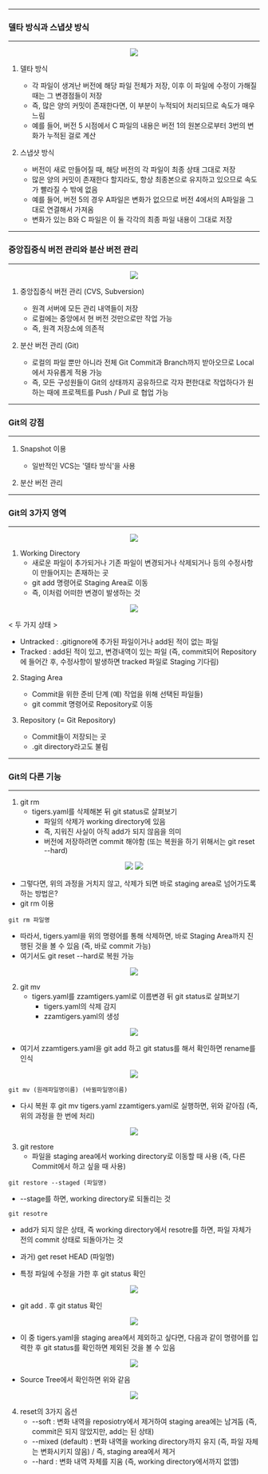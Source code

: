 -----
### 델타 방식과 스냅샷 방식
-----
<div align="center">
<img src="https://github.com/sooyounghan/Web/assets/34672301/26230a8c-6f47-4fc9-95ec-0bf6c6bbb00e">
</div>

1. 델타 방식
   - 각 파일이 생겨난 버전에 해당 파일 전체가 저장, 이후 이 파일에 수정이 가해질 때는 그 변경점들이 저장
   - 즉, 많은 양의 커밋이 존재한다면, 이 부분이 누적되어 처리되므로 속도가 매우 느림
   - 예를 들어, 버전 5 시점에서 C 파일의 내용은 버전 1의 원본으로부터 3번의 변화가 누적된 걸로 계산
  
2. 스냅샷 방식
   - 버전이 새로 만들어질 때, 해당 버전의 각 파일이 최종 상태 그대로 저장
   - 많은 양의 커밋이 존재한다 할지라도, 항상 최종본으로 유지하고 있으므로 속도가 빨라질 수 밖에 없음
   - 예를 들어, 버전 5의 경우 A파일은 변화가 없으므로 버전 4에서의 A파일을 그대로 연결해서 가져옴
   - 변화가 있는 B와 C 파일은 이 둘 각각의 최종 파일 내용이 그대로 저장

-----
### 중앙집중식 버전 관리와 분산 버전 관리
-----
<div align="center">
<img src="https://github.com/sooyounghan/Web/assets/34672301/0bbc0cc0-99dc-4464-b4a3-1ed99698556a">
</div>

1. 중앙집중식 버전 관리 (CVS, Subversion)
   - 원격 서버에 모든 관리 내역들이 저장
   - 로컬에는 중앙에서 현 버전 것만으로만 작업 가능
   - 즉, 원격 저장소에 의존적
    
2. 분산 버전 관리 (Git)
   - 로컬의 파일 뿐만 아니라 전체 Git Commit과 Branch까지 받아오므로 Local에서 자유롭게 적용 가능
   - 즉, 모든 구성원들이 Git의 상태까지 공유하므로 각자 편한대로 작업하다가 원하는 때에 프로젝트를 Push / Pull 로 협업 가능
     
-----
### Git의 강점
-----
1. Snapshot 이용
   - 일반적인 VCS는 '델타 방식'을 사용

2. 분산 버전 관리

-----
### Git의 3가지 영역
-----
<div align="center">
<img src = "https://github.com/sooyounghan/Web/assets/34672301/72ced2c4-5291-4ccf-9a3d-b5c56ebcd0f9">
</div>

1. Working Directory
   - 새로운 파일이 추가되거나 기존 파일이 변경되거나 삭제되거나 등의 수정사항이 만들어지는 존재하는 곳
   - git add 명령어로 Staging Area로 이동
   - 즉, 이처럼 어떠한 변경이 발생하는 것
<div align="center">
<img src="https://github.com/sooyounghan/Git_Practice/assets/34672301/46605623-de1c-4402-bdad-5320af3f78ca">
</div>

   < 두 가지 상태 >
   - Untracked : .gitignore에 추가된 파일이거나 add된 적이 없는 파일
   - Tracked : add된 적이 있고, 변경내역이 있는 파일 (즉, commit되어 Repository에 들어간 후, 수정사항이 발생하면 tracked 파일로 Staging 기다림)
     
2. Staging Area
   - Commit을 위한 준비 단계 (예) 작업을 위해 선택된 파일들)
   - git commit 명령어로 Repository로 이동
   
3. Repository (= Git Repository)
   - Commit들이 저장되는 곳
   - .git directory라고도 불림


-----
### Git의 다른 기능
-----
1. git rm
   - tigers.yaml를 삭제해본 뒤 git status로 살펴보기
      + 파일의 삭제가 working directory에 있음
      + 즉, 지워진 사실이 아직 add가 되지 않음을 의미
      + 버전에 저장하려면 commit 해야함 (또는 복원을 하기 위해서는 git reset --hard)
<div align="center">
<img src="https://github.com/sooyounghan/Git_Practice/assets/34672301/7262448d-b284-4d6a-8128-99de750baedc">
<img src="https://github.com/sooyounghan/Git_Practice/assets/34672301/ce3a4e58-3f06-4308-a167-c066c877d7c5">
</div>

   - 그렇다면, 위의 과정을 거치지 않고, 삭제가 되면 바로 staging area로 넘어가도록 하는 방법은?
   - git rm 이용
```
git rm 파일명
```

   - 따라서, tigers.yaml을 위의 명령어를 통해 삭제하면, 바로 Staging Area까지 진행된 것을 볼 수 있음 (즉, 바로 commit 가능)
   - 여기서도 git reset --hard로 복원 가능
<div align="center">
<img src="https://github.com/sooyounghan/Git_Practice/assets/34672301/67ebd4c8-102e-49e8-8810-603e199cbdc9">
</div>

2. git mv
   - tigers.yaml를 zzamtigers.yaml로 이름변경 뒤 git status로 살펴보기
     + tigers.yaml의 삭제 감지
     + zzamtigers.yaml의 생성
<div align="center">
<img src="https://github.com/sooyounghan/Git_Practice/assets/34672301/267680f9-dc8d-411c-a4c5-35213222e871">
</div>

   - 여기서 zzamtigers.yaml을 git add 하고 git status를 해서 확인하면 rename를 인식
<div align="center">
<img src="https://github.com/sooyounghan/Git_Practice/assets/34672301/aca0e792-1e2d-492b-8e18-67bb5c436974">
</div>

```
git mv (원래파일명이름) (바뀔파일명이름)
```

  - 다시 복원 후 git mv tigers.yaml zzamtigers.yaml로 실행하면, 위와 같아짐 (즉, 위의 과정을 한 번에 처리)
<div align="center">
<img src="https://github.com/sooyounghan/Web/assets/34672301/edec9f76-b4fa-4aae-8d8b-410cf62629be">
</div>


3. git restore
   - 파일을 staging area에서 working directory로 이동할 때 사용 (즉, 다른 Commit에서 하고 싶을 때 사용)
```
git restore --staged (파일명)
```
   - --stage를 하면, working directory로 되돌리는 것

```
git resotre
```
   - add가 되지 않은 상태, 즉 working directory에서 resotre를 하면, 파일 자체가 전의 commit 상태로 되돌아가는 것
   
   - 과거) get reset HEAD (파일명)

   - 특정 파일에 수정을 가한 후 git status 확인
<div align="center">
<img src="https://github.com/sooyounghan/Web/assets/34672301/1a4ff0b9-9b33-4d24-aa04-45b954d7d458">
</div>

   - git add . 후 git status 확인
<div align="center">
<img src="https://github.com/sooyounghan/Web/assets/34672301/56a532fe-dbd9-45d4-b0bb-e6dd6b9cc05b">
</div>

   - 이 중 tigers.yaml을 staging area에서 제외하고 싶다면, 다음과 같이 명령어를 입력한 후 git status를 확인하면 제외된 것을 볼 수 있음
<div align="center">
<img src="https://github.com/sooyounghan/Web/assets/34672301/9e0e2c1f-1930-4f5f-ab5d-d31bff43e4ee">
</div>

   - Source Tree에서 확인하면 위와 같음
<div align="center">
<img src="https://github.com/sooyounghan/Web/assets/34672301/962d153c-4b58-4547-b2a7-ed044296b919">
</div>

4. reset의 3가지 옵션
   - --soft : 변화 내역을 reposiotry에서 제거하여 staging area에는 남겨둠 (즉, commit은 되지 않았지만, add는 된 상태)
   - --mixed (default) : 변화 내역을 working directory까지 유지 (즉, 파일 자체는 변화시키지 않음) / 즉, staging area에서 제거
   - --hard : 변화 내역 자체를 지움 (즉, working directory에서까지 없앰)

